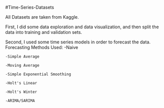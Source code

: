 #Time-Series-Datasets


All Datasets are taken from Kaggle.

First, I did some data exploration and data visualization, and then split the data into training and validation sets. 

Second, I used some time series models in order to forecast the data.
Forecasting Methods Used:
	-Naive
	
	-Simple Average
	
	-Moving Average
	
	-Simple Exponential Smoothing
	
	-Holt's Linear
	
	-Holt's Winter
	
	-ARIMA/SARIMA

